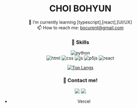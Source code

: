 <div align="center">

# CHOI BOHYUN 

 
 🌱 I’m currently learning [typescript],[react],[UI/UX] <br>
 📫 How to reach me: bocurent@gmail.com

 ### 🚀 Skills
 ![python](https://img.shields.io/badge/Python-3776AB?style=for-the-badge&logo=python&logoColor=white)  
 ![html](https://img.shields.io/badge/HTML-239120?style=for-the-badge&logo=html5&logoColor=white) 
 ![css](https://img.shields.io/badge/CSS-239120?&style=for-the-badge&logo=css3&logoColor=white) 
 ![js](https://img.shields.io/badge/JavaScript-F7DF1E?style=for-the-badge&logo=JavaScript&logoColor=white)
 ![p5js](https://img.shields.io/badge/p5%20js-ED225D?style=for-the-badge&logo=p5dotjs&logoColor=white)
 ![react](https://img.shields.io/badge/React-20232A?style=for-the-badge&logo=react&logoColor=61DAFB)
 
[![Top Langs](https://github-readme-stats.vercel.app/api/top-langs/?username=chlqhgus)](https://github.com/anuraghazra/github-readme-stats)

### 📩 Contact me!

<a href="https://www.instagram.com/chlqhgus"><img src="https://img.shields.io/badge/Instagram-E4405F?style=flat-square&logo=Instagram&logoColor=white"/></a>
<img src="https://img.shields.io/badge/Velog-20C997?style=flat-square&logo=velog&logoColor=white"/>
- Vercel

<!--
**chlqhgus/chlqhgus** is a ✨ _special_ ✨ repository because its `README.md` (this file) appears on your GitHub profile.

Here are some ideas to get you started:

- 🔭 I’m currently working on ...
- 🌱 I’m currently learning ...
- 👯 I’m looking to collaborate on ...
- 🤔 I’m looking for help with ...
- 💬 Ask me about ...
- 📫 How to reach me: ...
- 😄 Pronouns: ...
- ⚡ Fun fact: ...
-->

</div>
